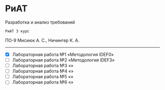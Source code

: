 # РиАТ
Разработка и анализ требований

` РиАТ 3 курс `

ПО-9 Мисиюк А. С., Ничингер К. А. 

---

- [x] Лабораторная работа №1 «Методология IDEF0»
- [ ] Лабораторная работа №2 «Методология IDEF3»
- [ ] Лабораторная работа №3 «»
- [ ] Лабораторная работа №4 «»
- [ ] Лабораторная работа №5 «»
- [ ] Лабораторная работа №6 «»
